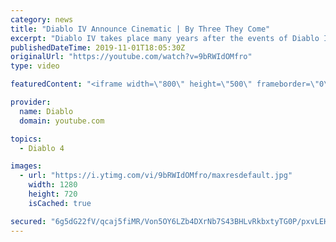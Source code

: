 ```yaml
---
category: news
title: "Diablo IV Announce Cinematic | By Three They Come"
excerpt: "Diablo IV takes place many years after the events of Diablo III, after millions have been slaughtered by the actions of the High Heavens and Burning Hells alike."
publishedDateTime: 2019-11-01T18:05:30Z
originalUrl: "https://youtube.com/watch?v=9bRWIdOMfro"
type: video

featuredContent: "<iframe width=\"800\" height=\"500\" frameborder=\"0\" src=\"https://www.youtube.com/embed/9bRWIdOMfro\" allow=\"accelerometer; autoplay; encrypted-media; gyroscope; picture-in-picture\" allowfullscreen></iframe>"

provider:
  name: Diablo
  domain: youtube.com

topics:
  - Diablo 4

images:
  - url: "https://i.ytimg.com/vi/9bRWIdOMfro/maxresdefault.jpg"
    width: 1280
    height: 720
    isCached: true

secured: "6g5dG22fV/qcaj5fiMR/Von5OY6LZb4DXrNb7S43BHLvRkbxtyTG0P/pxvLEHRi916+s8CrW3s77JisWwCSt4Vot2iLg0k7ImSoy0OicFuULMRMCEvzOXaQ+bV0g+3iogDBI88NooTnEqMcdA+ZJzNyA9+pHIjtOVYtzgPMctmw0+qLWJTx24ffkHtUsjmC2abIJG6eQxpGnMRrFabXrybRNtO2gfNO88Vb6nDTqPMRsYxYnowpwWUt2DxyOPiuk5LpcLQILmw+6gPxpc8NVNDPOOBGeWOcqdyrsq9eUuPfKddagyWZRkEm4VF3d52kxIBogScSKMpXkBNetX//ty5C6xjqFdu3Ki7QES/5ED29/fURbvVHCB+IWKrfb77QpKDME2QIfKt4bgMEVauV/sZUhynJ7GFkzCmb+BXHVwlswuH1+IekXIPJIBm3nkbHw;5xUo7okD8NchQZAk3OKJpA=="
---
```


